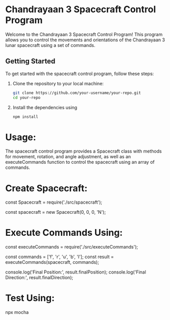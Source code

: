 # Chandrayaan 3 Spacecraft Control Program

Welcome to the Chandrayaan 3 Spacecraft Control Program! This program allows you to control the movements and orientations of the Chandrayaan 3 lunar spacecraft using a set of commands.

## Getting Started

To get started with the spacecraft control program, follow these steps:

1. Clone the repository to your local machine:

   ```bash
   git clone https://github.com/your-username/your-repo.git
   cd your-repo
   ```

2. Install the dependencies using 
    ```bash
    npm install
    ```

# Usage:
The spacecraft control program provides a Spacecraft class with methods for movement, rotation, and angle adjustment, as well as an executeCommands function to control the spacecraft using an array of commands.

# Create Spacecraft:

const Spacecraft = require('./src/spacecraft');

const spacecraft = new Spacecraft(0, 0, 0, 'N');

# Execute Commands Using:

const executeCommands = require('./src/executeCommands');

const commands = ['f', 'r', 'u', 'b', 'l'];
const result = executeCommands(spacecraft, commands);

console.log('Final Position:', result.finalPosition);
console.log('Final Direction:', result.finalDirection);

# Test Using:

npx mocha